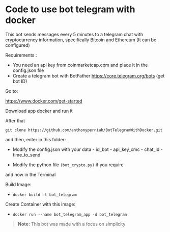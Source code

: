 # Code to use bot telegram with docker


This bot sends messages every 5 minutes to a telegram chat with cryptocurrency information, specifically Bitcoin and Ethereum (It can be configured)

Requirements :

 - You need an api key from coinmarketcap.com and place it in the config.json file
 - Create a telegram bot with BotFather https://core.telegram.org/bots (get bot ID)

Go to:

https://www.docker.com/get-started

Download app docker and run it

After that

`git clone https://github.com/anthonyperniah/BotTelegramWithDocker.git`  

and then, enter in this folder:

 - Modify the config.json with your data 
				 - id_bot
				 - api_key_cmc
				 - chat_id
				 - time_to_send
		
 - Modify the python file `(bot_crypto.py)` if you require

and now in the Terminal

Build Image:

 - `docker build -t bot_telegram `

Create Container with this image:

 - `docker run --name bot_telegram_app -d bot_telegram`


> **Note:** This bot was made with a focus on simplicity